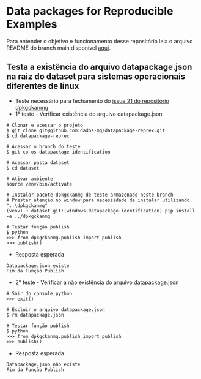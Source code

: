 # Data packages for Reproducible Examples

Para entender o objetivo e funcionamento desse repositório leia o arquivo README do branch main disponível [aqui](https://github.com/dados-mg/datapackage-reprex/blob/main/README.md).

## Testa a existência do arquivo datapackage.json na raiz do dataset para sistemas operacionais diferentes de linux

- Teste necessário para fechamento do [issue 21 do repositório dpkgckanmg](https://github.com/dados-mg/dpkgckanmg/issues/21)
- 1° teste - Verificar existência do arquivo datapackage.json
```
# Clonar e acessar o projeto
$ git clone git@github.com:dados-mg/datapackage-reprex.git
$ cd datapackage-reprex

# Acessar o branch do teste
$ git co os-datapackage-identification

# Acessar pasta dataset
$ cd dataset

# Ativar ambiente
source venv/bin/activate

# Instalar pacote dpkgckanmg de teste armazenado neste branch
# Prestar atenção no window para necessidade de instalar utilizando "..\dpkgckanmg"
(venv) ➜ dataset git:(windows-datapackage-identification) pip install -e ../dpkgckanmg

# Testar função publish
$ python
>>> from dpkgckanmg.publish import publish
>>> publish()
```

- Resposta esperada
```
Datapackage.json existe
Fim da Função Publish
```

- 2° teste - Verificar a não existência do arquivo datapackage.json

```
# Sair do console python
>>> exit()

# Excluir o arquivo datapackage.json
$ rm datapackage.json

# Testar função publish
$ python
>>> from dpkgckanmg.publish import publish
>>> publish()
```

- Resposta esperada
```
Datapackage.json não existe
Fim da Função Publish
```
